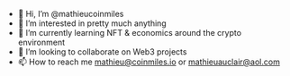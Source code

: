 - 👋 Hi, I’m @mathieucoinmiles
- 👀 I’m interested in pretty much anything
- 🌱 I’m currently learning NFT & economics around the crypto environment
- 💞️ I’m looking to collaborate on Web3 projects
- 📫 How to reach me <mathieu@coinmiles.io> or <mathieuauclair@aol.com>
